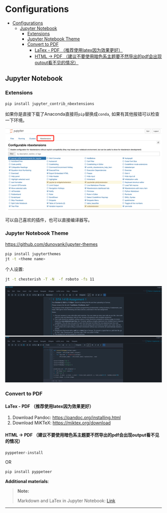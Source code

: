 # Configurations

- [Configurations](#configurations)
  - [Jupyter Notebook](#jupyter-notebook)
    - [Extensions](#extensions)
    - [Jupyter Notebook Theme](#jupyter-notebook-theme)
    - [Convert to PDF](#convert-to-pdf)
      - [LaTex - PDF （推荐使用latex因为效果更好）](#latex---pdf-推荐使用latex因为效果更好)
      - [HTML -> PDF （建议不要使用暗色系主题要不然导出的pdf会出现output看不见的情况）](#html---pdf-建议不要使用暗色系主题要不然导出的pdf会出现output看不见的情况)

## Jupyter Notebook

### Extensions

```bash
pip install jupyter_contrib_nbextensions
```
如果你是直接下载了Anaconda直接将`pip`替换成`conda`, 如果有其他报错可以检查一下环境。

![](images/2022-09-29-09-23-39.png)

可以自己喜欢的插件，也可以直接编译器写。

### Jupyter Notebook Theme

https://github.com/dunovank/jupyter-themes

```bash
pip install jupyterthemes
jt -t <theme name>
```

个人设置:
```bash
jt -t chesterish -T -N  -f roboto -fs 11
```

![](images/2022-09-29-11-21-47.png)
![](images/2022-09-29-11-22-25.png)

### Convert to PDF
#### LaTex - PDF （推荐使用latex因为效果更好）

1. Download Pandoc: https://pandoc.org/installing.html
2. Download MiKTeX: https://miktex.org/download

#### HTML -> PDF （建议不要使用暗色系主题要不然导出的pdf会出现output看不见的情况）

```bash
pyppeteer-install
```
OR
```bash
pip install pyppeteer
```

**Additional materials**:

> **Note:**
>
> Markdown and LaTex in Jupyter Notebook: [Link](https://towardsdatascience.com/write-markdown-latex-in-the-jupyter-notebook-10985edb91fd)

---

